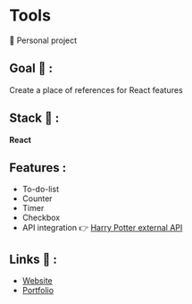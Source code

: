 # Tools

<p>👩 Personal project</p>

## Goal 🎯 :
Create a place of references for React features

## Stack 💎 :
**React**

## Features :
* To-do-list
* Counter
* Timer
* Checkbox
* API integration 👉 [Harry Potter external API](https://hp-api.herokuapp.com/api/characters)

## Links 🔗 :
* [Website](https://clepi-react.netlify.app/)
* [Portfolio](https://clemence-pirault.vercel.app/portfolio/tools)
